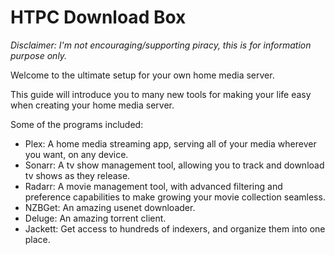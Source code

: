# HTPC Download Box

_Disclaimer: I'm not encouraging/supporting piracy, this is for information purpose only._

Welcome to the ultimate setup for your own home media server.

This guide will introduce you to many new tools for making your life easy when creating your home media server.

Some of the programs included:

- Plex: A home media streaming app, serving all of your media wherever you want, on any device.
- Sonarr: A tv show management tool, allowing you to track and download tv shows as they release.
- Radarr: A movie management tool, with advanced filtering and preference capabilities to make growing your movie collection seamless.
- NZBGet: An amazing usenet downloader.
- Deluge: An amazing torrent client.
- Jackett: Get access to hundreds of indexers, and organize them into one place.
